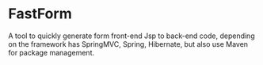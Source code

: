 # FastForm
A tool to quickly generate form front-end Jsp to back-end code, depending on the framework has SpringMVC, Spring, Hibernate, but also use Maven for package management.
